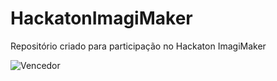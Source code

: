 # HackatonImagiMaker
Repositório criado para participação no Hackaton ImagiMaker

![Vencedor](https://user-images.githubusercontent.com/33532147/145070237-2b02f896-f9eb-44f1-a223-dbe11b7b6705.jpg)
